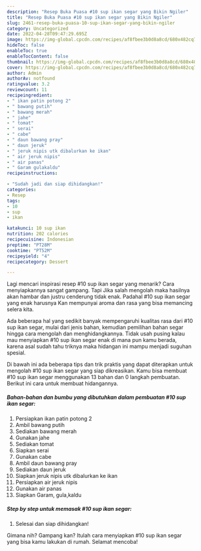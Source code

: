 ```yaml
---
description: "Resep Buka Puasa #10 sup ikan segar yang Bikin Ngiler"
title: "Resep Buka Puasa #10 sup ikan segar yang Bikin Ngiler"
slug: 2461-resep-buka-puasa-10-sup-ikan-segar-yang-bikin-ngiler
category: Uncategorized
date: 2022-04-28T09:47:29.695Z
image: https://img-global.cpcdn.com/recipes/af8fbee3b0d8a8cd/680x482cq70/10-sup-ikan-segar-foto-resep-utama.jpg
hideToc: false
enableToc: true
enableTocContent: false
thumbnail: https://img-global.cpcdn.com/recipes/af8fbee3b0d8a8cd/680x482cq70/10-sup-ikan-segar-foto-resep-utama.jpg
cover: https://img-global.cpcdn.com/recipes/af8fbee3b0d8a8cd/680x482cq70/10-sup-ikan-segar-foto-resep-utama.jpg
author: Admin
authorAv: notfound
ratingvalue: 3.2
reviewcount: 11
recipeingredient:
- " ikan patin potong 2"
- " bawang putih"
- " bawang merah"
- " jahe"
- " tomat"
- " serai"
- " cabe"
- " daun bawang pray"
- " daun jeruk"
- " jeruk nipis utk dibalurkan ke ikan"
- " air jeruk nipis"
- " air panas"
- " Garam gulakaldu"
recipeinstructions:

- "Sudah jadi dan siap dihidangkan!"
categories:
- Resep
tags:
- 10
- sup
- ikan

katakunci: 10 sup ikan 
nutrition: 202 calories
recipecuisine: Indonesian
preptime: "PT28M"
cooktime: "PT52M"
recipeyield: "4"
recipecategory: Dessert

---
```



Lagi mencari inspirasi resep #10 sup ikan segar yang menarik? Cara menyiapkannya sangat gampang. Tapi Jika salah mengolah maka hasilnya akan hambar dan justru cenderung tidak enak. Padahal #10 sup ikan segar yang enak harusnya Kan mempunyai aroma dan rasa yang bisa memancing selera kita.




Ada beberapa hal yang sedikit banyak mempengaruhi kualitas rasa dari #10 sup ikan segar, mulai dari jenis bahan, kemudian pemilihan bahan segar hingga cara mengolah dan menghidangkannya. Tidak usah pusing kalau mau menyiapkan #10 sup ikan segar enak di mana pun kamu berada, karena asal sudah tahu triknya maka hidangan ini mampu menjadi suguhan spesial.


Di bawah ini ada beberapa tips dan trik praktis yang dapat diterapkan untuk mengolah #10 sup ikan segar yang siap dikreasikan. Kamu bisa membuat #10 sup ikan segar menggunakan 13 bahan dan 0 langkah pembuatan. Berikut ini cara untuk membuat hidangannya.

<!--inarticleads1-->

##### Bahan-bahan dan bumbu yang dibutuhkan dalam pembuatan #10 sup ikan segar:

1. Persiapkan  ikan patin potong 2
1. Ambil  bawang putih
1. Sediakan  bawang merah
1. Gunakan  jahe
1. Sediakan  tomat
1. Siapkan  serai
1. Gunakan  cabe
1. Ambil  daun bawang pray
1. Sediakan  daun jeruk
1. Siapkan  jeruk nipis utk dibalurkan ke ikan
1. Persiapkan  air jeruk nipis
1. Gunakan  air panas
1. Siapkan  Garam, gula,kaldu




<!--inarticleads2-->

##### Step by step untuk memasak #10 sup ikan segar:


1. Selesai dan siap dihidangkan!



Gimana nih? Gampang kan? Itulah cara menyiapkan #10 sup ikan segar yang bisa kamu lakukan di rumah. Selamat mencoba!
